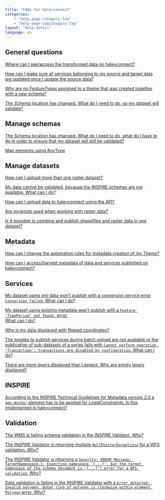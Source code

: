 ```yaml
---
title: "FAQs for hale»connect"
categories:
    - "help-page-category-faq"
    - "help-page-subcategory-faq"
layout: "help-detail"
language: en
---
```


<h2>General questions</h2>
<div className="faq-section-light">
    <p><a href="./faq_hc/faq-hc-general-1">Where can I see/access the transformed data on hale»connect?</a></p>
    <p><a href="./faq_hc/faq-hc-general-2">How can I make sure all services belonging to my source and target data are updated once I update the source data?</a></p>
    <p><a href="./faq_hc/faq-hc-general-3">Why are no <i>FeatureTypes</i> assigned to a theme that was created together with a new schema?</a></p>
    <p><a href="./faq_hc/faq-hc-general-4">The <i>Schema</i> location has changed. What do I need to do, so my dataset will validate?</a></p>
</div>

<h2>Manage schemas</h2>
<div className="faq-section-light">
<p><a href="./faq_hc/faq-hc-schema-1">The Schema location has changed. What do I need to do, what do I have to do in order to ensure that my dataset will still be validated?</a></p>
<p><a href="./faq_hc/faq-hc-schema-2">Map elements using AnyType</a></p>
</div>

<h2>Manage datasets</h2>
<div className="faq-section-light">
    <p><a href="./faq_hc/faq-hc-datasets-1">How can I upload more than one raster dataset?</a></p>
    <p><a href="./faq_hc/faq-hc-datasets-2">My data cannot be validated, because the INSPIRE schemas are not available. What can I do?</a></p>
    <p><a href="./faq_hc/faq-hc-datasets-3">How can I upload data to hale»connect using the API?</a></p>
    <p><a href="./faq_hc/faq-hc-datasets-4">Are pyramids used when working with raster data?</a></p>
    <p><a href="./faq_hc/faq-hc-datasets-5">Is it possible to combine and publish shapefiles and raster data in one dataset?</a></p>
</div>


<h2>Metadata</h2>
<div className="faq-section-light">
    <p><a href="./faq_hc/faq-hc-metadata-1">How can I change the automation rules for metadata creation of my <i>Theme</i>?</a></p>
    <p><a href="./faq_hc/faq-hc-metadata-2">How can I access/harvest metadata of data and services published on hale»connect?</a></p>
</div>


<h2>Services</h2>
<div className="faq-section-light">
    <p><a href="./faq_hc/faq-hc-services-1">My dataset using xml data won't publish with a conversion service error <code>Conversion failed</code>. What can I do?</a></p>
    <p><a href="./faq_hc/faq-hc-services-2">My dataset using existing metadata won't publish with a  <code>Feature 'TimePeriod' not found.</code> error. <br/> What can I do?</a></p>
    <p><a href="./faq_hc/faq-hc-services-3">Why is my data displayed with flipped coordinates?</a></p>
    <p><a href="./faq_hc/faq-hc-services-4">The toggles to publish services during batch upload are not available 
    or the publication of sub-datasets of a series fails with  <code>Cannot perform operation 'Transaction': transactions are disabled by configuration</code>. What can I do?</a></p>
    <p><a href="./faq_hc/faq-hc-services-5">There are more layers displayed than I expect. Why are empty layers displayed?</a></p>
</div>


<h2>INSPIRE</h2>
<div className="faq-section-light">
    <p><a href="./faq_hc/faq-hc-inspire-1">According to the INSPIRE Technical Guidelines for Metadata version 2.0 a <code>gmx:Anchor</code> element has to be applied for <i>LegalConstraints</i>. Is this implemented in hale»connect?</a></p>
</div>


<h2>Validation</h2>
<div className="faq-section-light">
    <p><a href="./faq_hc/faq-hc-validation-1">The WMS is failing schema validation in the INSPIRE Validator. Why?</a></p>
    <p><a href="./faq_hc/faq-hc-validation-2">The INSPIRE Validator is returning multiple <code>NullPointerExceptions</code> for a WFS validation. Why?</a></p>
    <p><a href="./faq_hc/faq-hc-validation-3">The INSPIRE Validator is returning a <code>Severity: ERROR Message: TargetNamespace.1: Expecting namespace '[...]', but the target namespace of the schema document is '[...]'" error for a WFS validation</code>. Why?</a></p>
    <p><a href="./faq_hc/faq-hc-validation-4">Data validation is failing in the INSPIRE Validator with a <code>Error detected: Invalid polygon. Outer ring of polygon is clockwise within element Polygon</code> error. Why?</a></p>
</div>
